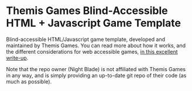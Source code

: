 # Themis Games Blind-Accessible HTML + Javascript Game Template

Blind-accessible HTML/Javascript game template, developed and maintained by Themis Games. You can read more about how it works, and the different considerations for web accessible games, [in this excellent write-up](https://docs.google.com/document/d/1J_YLephE5T3NGcvpWablU7TwMfeC04Of71-ohsAUjww).

Note that the repo owner (Night Blade) is not affiliated with Themis Games in any way, and is simply providing an up-to-date git repo of their code (as much as possible).
